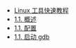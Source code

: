 +   [Linux 工具快速教程](README.md)
+   [1.1\. 概述](linux-tool-qkgd_1.md)
+   [1.1\. 配置](linux-tool-qkgd_2.md)
+   [1.1\. 启动 gdb](linux-tool-qkgd_3.md)